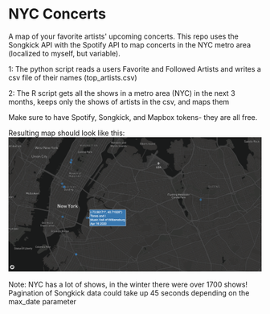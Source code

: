 # NYC Concerts
A map of  your favorite artists' upcoming concerts. This repo uses the Songkick API with the Spotify API to map concerts in the NYC metro area (localized to myself, but variable). 

1: The python script reads a users Favorite and Followed Artists and writes a csv file of their names (top_artists.csv)

2: The R script gets all the shows in a metro area (NYC) in the next 3 months, keeps only the shows of artists in the csv, and maps them

Make sure to have Spotify, Songkick, and Mapbox tokens- they are all free. 

Resulting map should look like this:
![alt text](https://github.com/david-mateos/NYC_Concerts/blob/master/resulting_map_preview.png?raw=true)

Note: NYC has a lot of shows, in the winter there were over 1700 shows! Pagination of Songkick data could take up 45 seconds depending on the max_date parameter
